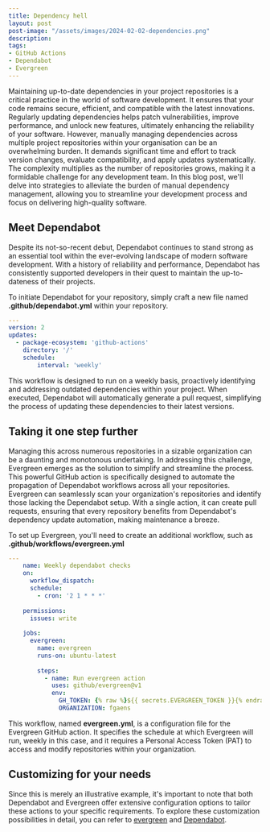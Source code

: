 ```yaml
---
title: Dependency hell
layout: post
post-image: "/assets/images/2024-02-02-dependencies.png"
description: 
tags:
- GitHub Actions
- Dependabot
- Evergreen
---
```


Maintaining up-to-date dependencies in your project repositories is a critical practice in the world of software development. It ensures that your code remains secure, efficient, and compatible with the latest innovations. Regularly updating dependencies helps patch vulnerabilities, improve performance, and unlock new features, ultimately enhancing the reliability of your software.
However, manually managing dependencies across multiple project repositories within your organisation can be an overwhelming burden. It demands significant time and effort to track version changes, evaluate compatibility, and apply updates systematically. The complexity multiplies as the number of repositories grows, making it a formidable challenge for any development team. In this blog post, we'll delve into strategies to alleviate the burden of manual dependency management, allowing you to streamline your development process and focus on delivering high-quality software.

## Meet Dependabot
Despite its not-so-recent debut, Dependabot continues to stand strong as an essential tool within the ever-evolving landscape of modern software development. With a history of reliability and performance, Dependabot has consistently supported developers in their quest to maintain the up-to-dateness of their projects.

To initiate Dependabot for your repository, simply craft a new file named **.github/dependabot.yml** within your repository.

```yaml
---
version: 2
updates:
  - package-ecosystem: 'github-actions'
    directory: '/'
    schedule:
        interval: 'weekly'
```

This workflow is designed to run on a weekly basis, proactively identifying and addressing outdated dependencies within your project. When executed, Dependabot will automatically generate a pull request, simplifying the process of updating these dependencies to their latest versions. 

## Taking it one step further
Managing this across numerous repositories in a sizable organization can be a daunting and monotonous undertaking. In addressing this challenge, Evergreen emerges as the solution to simplify and streamline the process. This powerful GitHub action is specifically designed to automate the propagation of Dependabot workflows across all your repositories. Evergreen can seamlessly scan your organization's repositories and identify those lacking the Dependabot setup. With a single action, it can create pull requests, ensuring that every repository benefits from Dependabot's dependency update automation, making maintenance a breeze.

To set up Evergreen, you'll need to create an additional workflow, such as **.github/workflows/evergreen.yml**

```yaml
---
    name: Weekly dependabot checks
    on:
      workflow_dispatch:
      schedule:
        - cron: '2 1 * * *'
    
    permissions:
      issues: write
    
    jobs:
      evergreen:
        name: evergreen
        runs-on: ubuntu-latest
    
        steps:
          - name: Run evergreen action
            uses: github/evergreen@v1
            env:
              GH_TOKEN: {% raw %}${{ secrets.EVERGREEN_TOKEN }}{% endraw %}
              ORGANIZATION: fgaens
```

This workflow, named **evergreen.yml**, is a configuration file for the Evergreen GitHub action. It specifies the schedule at which Evergreen will run, weekly in this case, and it requires a Personal Access Token (PAT) to access and modify repositories within your organization. 

## Customizing for your needs
Since this is merely an illustrative example, it's important to note that both Dependabot and Evergreen offer extensive configuration options to tailor these actions to your specific requirements. To explore these customization possibilities in detail, you can refer to [evergreen](https://github.com/github/evergreen) and [Dependabot](https://docs.github.com/en/code-security/dependabot/dependabot-alerts/about-dependabot-alerts).